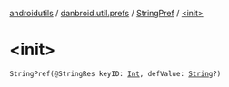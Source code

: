 [androidutils](../../index.md) / [danbroid.util.prefs](../index.md) / [StringPref](index.md) / [&lt;init&gt;](./-init-.md)

# &lt;init&gt;

`StringPref(@StringRes keyID: `[`Int`](https://kotlinlang.org/api/latest/jvm/stdlib/kotlin/-int/index.html)`, defValue: `[`String`](https://kotlinlang.org/api/latest/jvm/stdlib/kotlin/-string/index.html)`?)`